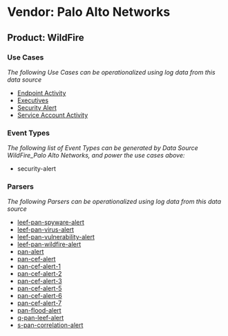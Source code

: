 Vendor: Palo Alto Networks
==========================
Product: WildFire
-----------------

### Use Cases

_The following Use Cases can be operationalized using log data from this data source_

* [Endpoint Activity](../UseCases/usecase_endpoint_activity.md)
* [Executives](../UseCases/usecase_executives.md)
* [Security Alert](../UseCases/usecase_security_alert.md)
* [Service Account Activity](../UseCases/usecase_service_account_activity.md)


### Event Types

_The following list of Event Types can be generated by Data Source WildFire_Palo Alto Networks, and power the use cases above:_

- security-alert


### Parsers

_The following Parsers can be operationalized using log data from this data source_

* [leef-pan-spyware-alert](../Parsers/parserContent_leef-pan-spyware-alert.md)
* [leef-pan-virus-alert](../Parsers/parserContent_leef-pan-virus-alert.md)
* [leef-pan-vulnerability-alert](../Parsers/parserContent_leef-pan-vulnerability-alert.md)
* [leef-pan-wildfire-alert](../Parsers/parserContent_leef-pan-wildfire-alert.md)
* [pan-alert](../Parsers/parserContent_pan-alert.md)
* [pan-cef-alert](../Parsers/parserContent_pan-cef-alert.md)
* [pan-cef-alert-1](../Parsers/parserContent_pan-cef-alert-1.md)
* [pan-cef-alert-2](../Parsers/parserContent_pan-cef-alert-2.md)
* [pan-cef-alert-3](../Parsers/parserContent_pan-cef-alert-3.md)
* [pan-cef-alert-5](../Parsers/parserContent_pan-cef-alert-5.md)
* [pan-cef-alert-6](../Parsers/parserContent_pan-cef-alert-6.md)
* [pan-cef-alert-7](../Parsers/parserContent_pan-cef-alert-7.md)
* [pan-flood-alert](../Parsers/parserContent_pan-flood-alert.md)
* [q-pan-leef-alert](../Parsers/parserContent_q-pan-leef-alert.md)
* [s-pan-correlation-alert](../Parsers/parserContent_s-pan-correlation-alert.md)
